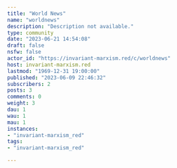 ```yaml
---
title: "World News" 
name: "worldnews"
description: "Description not available."
type: community
date: "2023-06-21 14:54:08"
draft: false
nsfw: false
actor_id: "https://invariant-marxism.red/c/worldnews"
host: invariant-marxism.red
lastmod: "1969-12-31 19:00:00"
published: "2023-06-09 22:46:32"
subscribers: 2
posts: 3
comments: 0
weight: 3
dau: 1
wau: 1
mau: 1
instances:
- "invariant-marxism_red"
tags: 
- "invariant-marxism_red"

---
```

